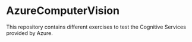 # AzureComputerVision

This repository contains different exercises to test the Cognitive Services provided by Azure. 
